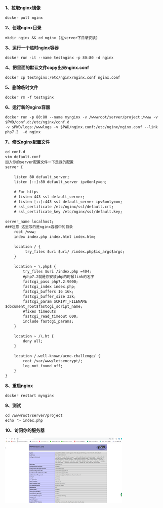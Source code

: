 

**1、拉取nginx镜像**



```
docker pull nginx
```



**2、创建nginx目录**



```
mkdir nginx && cd nginx (在server下目录安装)
```



**3、运行一个临时nginx容器**



```
docker run -it --name testnginx -p 80:80 -d nginx
```



**4、把里面的默认文件copy出来nginx.conf**



```
docker cp testnginx:/etc/nginx/nginx.conf nginx.conf
```



**5、删除临时文件**



```
docker rm -f testnginx
```



**6、运行新的nginx容器**



```
docker run -p 80:80 --name mynginx -v /wwwroot/server/project:/www -v $PWD/conf.d:/etc/nginx/conf.d 
-v $PWD/logs:/wwwlogs -v $PWD/nginx.conf:/etc/nginx/nginx.conf --link php7.2  -d nginx
```



**7、修改nginx配置文件**



```
cd conf.d
vim default.conf
加入你的server配置文件一下是我的配置
server {
 
    listen 80 default_server;
    listen [::]:80 default_server ipv6only=on;
 
    # For https
    # listen 443 ssl default_server;
    # listen [::]:443 ssl default_server ipv6only=on;
    # ssl_certificate /etc/nginx/ssl/default.crt;
    # ssl_certificate_key /etc/nginx/ssl/default.key;
 
server_name localhost;
###注意 这里写的是nginx容器中的目录
    root /www;
    index index.php index.html index.htm;
 
    location / {
         try_files $uri $uri/ /index.php$is_args$args;
    }
 
    location ~ \.php$ {
        try_files $uri /index.php =404;
        #php7.2就是你安装php的时候link的名字
        fastcgi_pass php7.2:9000;
        fastcgi_index index.php;
        fastcgi_buffers 16 16k;
        fastcgi_buffer_size 32k;
        fastcgi_param SCRIPT_FILENAME $document_root$fastcgi_script_name;
        #fixes timeouts
        fastcgi_read_timeout 600;
        include fastcgi_params;
    }
 
    location ~ /\.ht {
        deny all;
    }
 
    location /.well-known/acme-challenge/ {
        root /var/www/letsencrypt/;
        log_not_found off;
    }
}
```



**8、重启nginx**



```
docker restart mynginx
```



**9、测试**



```
cd /wwwroot/server/project
echo '> index.php
```



**10、访问你的服务器**

<img src="./img/nginx.png">